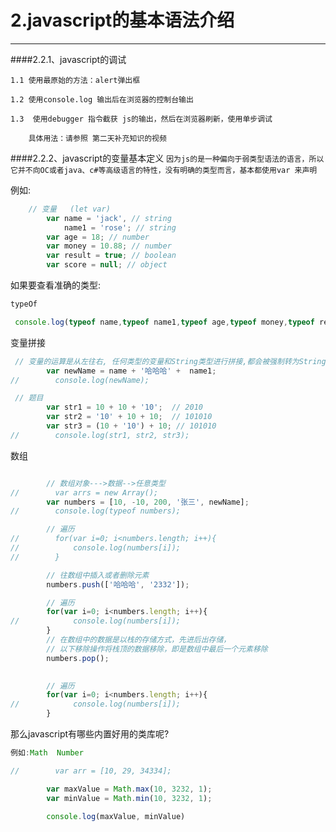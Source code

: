 # 2.javascript的基本语法介绍

---

####2.2.1、javascript的调试
```
1.1 使用最原始的方法：alert弹出框

1.2 使用console.log 输出后在浏览器的控制台输出

1.3  使用debugger 指令截获 js的输出，然后在浏览器刷新，使用单步调试

    具体用法：请参照 第二天补充知识的视频
```
####2.2.2、javascript的变量基本定义
```因为js的是一种偏向于弱类型语法的语言，所以它并不向OC或者java、c#等高级语言的特性，没有明确的类型而言，基本都使用var 来声明```

例如:
```javascript
    // 变量   (let var)
        var name = 'jack', // string
            name1 = 'rose'; // string
        var age = 18; // number
        var money = 10.88; // number
        var result = true; // boolean
        var score = null; // object
```

如果要查看准确的类型:

```javascript
typeOf

 console.log(typeof name,typeof name1,typeof age,typeof money,typeof result,typeof score);
```

变量拼接
```javascript
 // 变量的运算是从左往右, 任何类型的变量和String类型进行拼接,都会被强制转为String类型
        var newName = name + '哈哈哈' +  name1;
//        console.log(newName);

 // 题目
        var str1 = 10 + 10 + '10';  // 2010
        var str2 = '10' + 10 + 10;  // 101010
        var str3 = (10 + '10') + 10; // 101010
//        console.log(str1, str2, str3);
```

数组
```javascript

        // 数组对象--->数据-->任意类型
//        var arrs = new Array();
        var numbers = [10, -10, 200, '张三', newName];
//        console.log(typeof numbers);

        // 遍历
//        for(var i=0; i<numbers.length; i++){
//            console.log(numbers[i]);
//        }

        // 往数组中插入或者删除元素
        numbers.push(['哈哈哈', '2332']);

        // 遍历
        for(var i=0; i<numbers.length; i++){
//            console.log(numbers[i]);
        }
        // 在数组中的数据是以栈的存储方式，先进后出存储，
        // 以下移除操作将栈顶的数据移除，即是数组中最后一个元素移除
        numbers.pop();
        

        // 遍历
        for(var i=0; i<numbers.length; i++){
//            console.log(numbers[i]);
        }


```

那么javascript有哪些内置好用的类库呢?

```javascript
例如:Math  Number

//        var arr = [10, 29, 34334];

        var maxValue = Math.max(10, 3232, 1);
        var minValue = Math.min(10, 3232, 1);

        console.log(maxValue, minValue)
```
